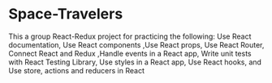 # Space-Travelers
This a group React-Redux project for practicing the following: Use React documentation, Use React components ,Use React props, Use React Router, Connect React and Redux ,Handle events in a React app, Write unit tests with React Testing Library, Use styles in a React app, Use React hooks, and Use store, actions and reducers in React 
